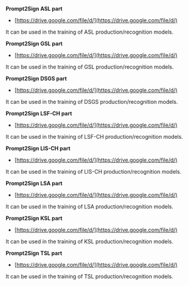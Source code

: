 **Prompt2Sign ASL part**

- [https://drive.google.com/file/d/](https://drive.google.com/file/d/)

It can be used in the training of ASL production/recognition models.

**Prompt2Sign GSL part**

- [https://drive.google.com/file/d/](https://drive.google.com/file/d/)

It can be used in the training of GSL production/recognition models.

**Prompt2Sign DSGS part**

- [https://drive.google.com/file/d/](https://drive.google.com/file/d/)

It can be used in the training of DSGS production/recognition models.

**Prompt2Sign LSF-CH part**

- [https://drive.google.com/file/d/](https://drive.google.com/file/d/)

It can be used in the training of LSF-CH production/recognition models.

**Prompt2Sign LIS-CH part**

- [https://drive.google.com/file/d/](https://drive.google.com/file/d/)

It can be used in the training of LIS-CH production/recognition models.

**Prompt2Sign LSA part**

- [https://drive.google.com/file/d/](https://drive.google.com/file/d/)

It can be used in the training of LSA production/recognition models.

**Prompt2Sign KSL part**

- [https://drive.google.com/file/d/](https://drive.google.com/file/d/)

It can be used in the training of KSL production/recognition models.

**Prompt2Sign TSL part**

- [https://drive.google.com/file/d/](https://drive.google.com/file/d/)

It can be used in the training of TSL production/recognition models.